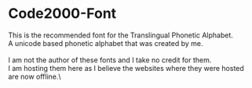 # Code2000-Font

This is the recommended font for the Translingual Phonetic Alphabet.\
A unicode based phonetic alphabet that was created by me.\
\
I am not the author of these fonts and I take no credit for them.\
I am hosting them here as I believe the websites where they were hosted are now offline.\
